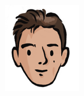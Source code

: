 <img src="https://github.com/nmoral/nmoral/blob/main/nicolas.png?raw=true" alt="Nicolas Moral" width="200" class="me" />
